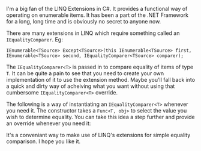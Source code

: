 I'm a big fan of the LINQ Extensions in C#. It provides a functional way of operating on enumerable items. It has been a part of the .NET Framework for a long, long time and is obviously no secret to anyone now.

There are many extensions in LINQ which require something called an `IEqualityComparer`. Eg:

`IEnumerable<TSource> Except<TSource>(this IEnumerable<TSource> first, IEnumerable<TSource> second, IEqualityComparer<TSource> comparer);`

The `IEqualityComparer<T>` is passed in to compare equality of items of type `T`. It can be quite a pain to see that you need to create your own implementation of it to use the extension method. Maybe you'll fall back into a quick and dirty way of acheiving what you want without using that cumbersome `IEqualityComparer<T>` override.

The following is a way of instantiating an `IEqualityComparer<T>` whenever you need it. The constructor takes a `Func<T, obj>` to select the value you wish to determine equality. You can take this idea a step further and provide an override whenever you need it:

<script src="https://gist.github.com/craigles/4afd9f7125d8fcc746afca74ee0bac60.js"></script>

It's a conveniant way to make use of LINQ's extensions for simple equality comparison. I hope you like it.
